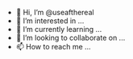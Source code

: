 - 👋 Hi, I’m @useafthereal
- 👀 I’m interested in ...
- 🌱 I’m currently learning ...
- 💞️ I’m looking to collaborate on ...
- 📫 How to reach me ...
<!---
useafthereal/useafthereal is a ✨ special ✨ repository because its `README.md` (this file) appears on your GitHub profile.
You can click the Preview link to take a look at your changes.
--->
